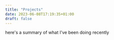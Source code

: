 ```yaml
---
title: "Projects"
date: 2023-06-08T17:19:35+01:00
draft: false
---
```


here's a summary of what I've been doing recently
